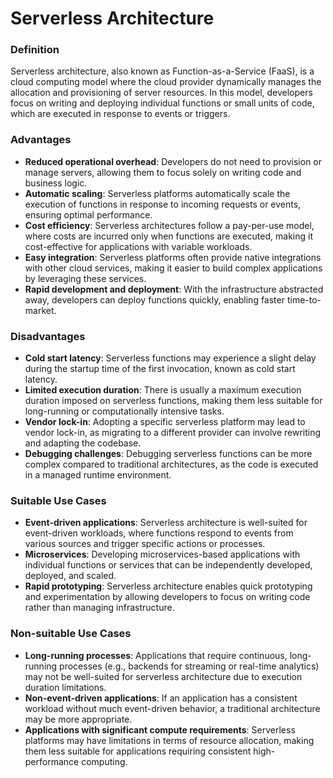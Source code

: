 # Serverless Architecture

### **Definition**

Serverless architecture, also known as Function-as-a-Service (FaaS), is a cloud computing model where the cloud provider dynamically manages the allocation and provisioning of server resources. In this model, developers focus on writing and deploying individual functions or small units of code, which are executed in response to events or triggers.

### **Advantages**

* **Reduced operational overhead**: Developers do not need to provision or manage servers, allowing them to focus solely on writing code and business logic.
* **Automatic scaling**: Serverless platforms automatically scale the execution of functions in response to incoming requests or events, ensuring optimal performance.
* **Cost efficiency**: Serverless architectures follow a pay-per-use model, where costs are incurred only when functions are executed, making it cost-effective for applications with variable workloads.
* **Easy integration**: Serverless platforms often provide native integrations with other cloud services, making it easier to build complex applications by leveraging these services.
* **Rapid development and deployment**: With the infrastructure abstracted away, developers can deploy functions quickly, enabling faster time-to-market.

### **Disadvantages**

* **Cold start latency**: Serverless functions may experience a slight delay during the startup time of the first invocation, known as cold start latency.
* **Limited execution duration**: There is usually a maximum execution duration imposed on serverless functions, making them less suitable for long-running or computationally intensive tasks.
* **Vendor lock-in**: Adopting a specific serverless platform may lead to vendor lock-in, as migrating to a different provider can involve rewriting and adapting the codebase.
* **Debugging challenges**: Debugging serverless functions can be more complex compared to traditional architectures, as the code is executed in a managed runtime environment.

### **Suitable Use Cases**

* **Event-driven applications**: Serverless architecture is well-suited for event-driven workloads, where functions respond to events from various sources and trigger specific actions or processes.
* **Microservices**: Developing microservices-based applications with individual functions or services that can be independently developed, deployed, and scaled.
* **Rapid prototyping**: Serverless architecture enables quick prototyping and experimentation by allowing developers to focus on writing code rather than managing infrastructure.

### **Non-suitable Use Cases**

* **Long-running processes**: Applications that require continuous, long-running processes (e.g., backends for streaming or real-time analytics) may not be well-suited for serverless architecture due to execution duration limitations.
* **Non-event-driven applications**: If an application has a consistent workload without much event-driven behavior, a traditional architecture may be more appropriate.
* **Applications with significant compute requirements**: Serverless platforms may have limitations in terms of resource allocation, making them less suitable for applications requiring consistent high-performance computing.
